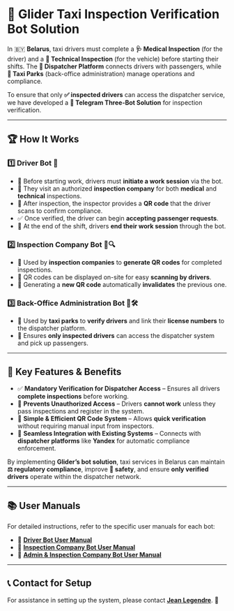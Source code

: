 # 🚖 Glider Taxi Inspection Verification Bot Solution

In 🇧🇾 **Belarus**, taxi drivers must complete a **🩺 Medical Inspection** (for the driver) and a **🔧 Technical Inspection** (for the vehicle) before starting their shifts. The **📡 Dispatcher Platform** connects drivers with passengers, while **🏢 Taxi Parks** (back-office administration) manage operations and compliance.  

To ensure that only **✅ inspected drivers** can access the dispatcher service, we have developed a **🤖 Telegram Three-Bot Solution** for inspection verification.  

---

## 🏆 How It Works

### **1️⃣ Driver Bot** 🚕
- 🏁 Before starting work, drivers must **initiate a work session** via the bot.  
- 🏥 They visit an authorized **inspection company** for both **medical** and **technical** inspections.  
- 📸 After inspection, the inspector provides a **QR code** that the driver scans to confirm compliance.  
- ✅ Once verified, the driver can begin **accepting passenger requests**.  
- 🛑 At the end of the shift, drivers **end their work session** through the bot.  

### **2️⃣ Inspection Company Bot** 🏥🔍
- 🏢 Used by **inspection companies** to **generate QR codes** for completed inspections.  
- 📜 QR codes can be displayed on-site for easy **scanning by drivers**.  
- 🔄 Generating a **new QR code** automatically **invalidates** the previous one.  

### **3️⃣ Back-Office Administration Bot** 🏢🛠️
- 📝 Used by **taxi parks** to **verify drivers** and link their **license numbers** to the dispatcher platform.  
- 🚫 Ensures **only inspected drivers** can access the dispatcher system and pick up passengers.  

---

## 🌟 Key Features & Benefits
- ✅ **Mandatory Verification for Dispatcher Access** – Ensures all drivers **complete inspections** before working.  
- 🚫 **Prevents Unauthorized Access** – Drivers **cannot work** unless they pass inspections and register in the system.  
- 📲 **Simple & Efficient QR Code System** – Allows **quick verification** without requiring manual input from inspectors.  
- 🔗 **Seamless Integration with Existing Systems** – Connects with **dispatcher platforms** like **Yandex** for automatic compliance enforcement.  

By implementing **Glider’s bot solution**, taxi services in Belarus can maintain **⚖️ regulatory compliance**, improve **🚦 safety**, and ensure **only verified drivers** operate within the dispatcher network.  

---

## 📚 User Manuals
For detailed instructions, refer to the specific user manuals for each bot:
- 🚕 **[Driver Bot User Manual](DRIVER.md)**  
- 🏥 **[Inspection Company Bot User Manual](INSPECTION-COMPANY.md)**  
- 🏢 **[Admin & Inspection Company Bot User Manual](ADMIN.md)**  

---

## 📞 Contact for Setup
For assistance in setting up the system, please contact **[Jean Legendre](https://t.me/Jeanlegendre)**. 💬

